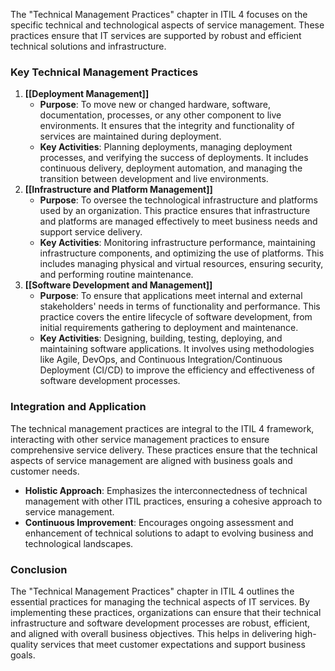 The "Technical Management Practices" chapter in ITIL 4 focuses on the specific technical and technological aspects of service management. These practices ensure that IT services are supported by robust and efficient technical solutions and infrastructure.

### Key Technical Management Practices

1. **[[Deployment Management]]**
    - **Purpose**: To move new or changed hardware, software, documentation, processes, or any other component to live environments. It ensures that the integrity and functionality of services are maintained during deployment.
    - **Key Activities**: Planning deployments, managing deployment processes, and verifying the success of deployments. It includes continuous delivery, deployment automation, and managing the transition between development and live environments.
2. **[[Infrastructure and Platform Management]]**
    - **Purpose**: To oversee the technological infrastructure and platforms used by an organization. This practice ensures that infrastructure and platforms are managed effectively to meet business needs and support service delivery.
    - **Key Activities**: Monitoring infrastructure performance, maintaining infrastructure components, and optimizing the use of platforms. This includes managing physical and virtual resources, ensuring security, and performing routine maintenance.
3. **[[Software Development and Management]]**
    - **Purpose**: To ensure that applications meet internal and external stakeholders' needs in terms of functionality and performance. This practice covers the entire lifecycle of software development, from initial requirements gathering to deployment and maintenance.
    - **Key Activities**: Designing, building, testing, deploying, and maintaining software applications. It involves using methodologies like Agile, DevOps, and Continuous Integration/Continuous Deployment (CI/CD) to improve the efficiency and effectiveness of software development processes.

### Integration and Application

The technical management practices are integral to the ITIL 4 framework, interacting with other service management practices to ensure comprehensive service delivery. These practices ensure that the technical aspects of service management are aligned with business goals and customer needs.

- **Holistic Approach**: Emphasizes the interconnectedness of technical management with other ITIL practices, ensuring a cohesive approach to service management.
- **Continuous Improvement**: Encourages ongoing assessment and enhancement of technical solutions to adapt to evolving business and technological landscapes.

### Conclusion

The "Technical Management Practices" chapter in ITIL 4 outlines the essential practices for managing the technical aspects of IT services. By implementing these practices, organizations can ensure that their technical infrastructure and software development processes are robust, efficient, and aligned with overall business objectives. This helps in delivering high-quality services that meet customer expectations and support business goals.
